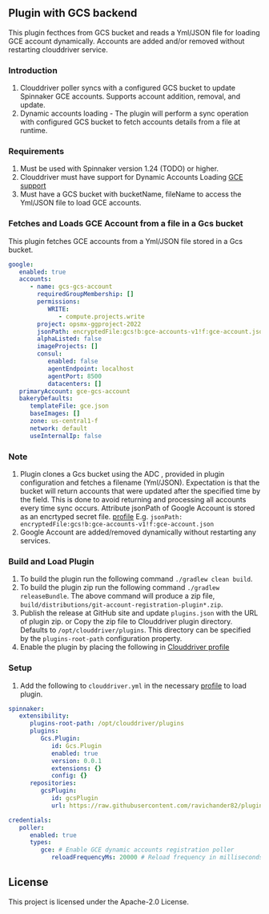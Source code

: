 ## Plugin with GCS backend
This plugin fecthces from GCS bucket and reads a Yml/JSON file for loading GCE account dynamically. Accounts are added and/or removed without restarting clouddriver service.


### Introduction
1. Clouddriver poller syncs  with a configured GCS bucket to update Spinnaker GCE accounts. Supports account addition, removal, and update.
2. Dynamic accounts loading - The plugin will perform a sync operation with configured GCS bucket to fetch accounts details from a file at runtime.


### Requirements
1. Must be used with Spinnaker version 1.24 (TODO) or higher.
2. Clouddriver must have support for Dynamic Accounts Loading [GCE support](https://github.com/kirangodishala/clouddriver/tree/1.26.x-external-accounts-support)
3. Must have a GCS bucket with bucketName, fileName to access the Yml/JSON file to load GCE accounts.


### Fetches and Loads GCE Account from a file in a Gcs bucket
This plugin fetches GCE accounts from a Yml/JSON file stored in a Gcs bucket.


```yaml
google:
   enabled: true
   accounts:
      - name: gcs-gcs-account
        requiredGroupMembership: []
        permissions:
           WRITE:
              - compute.projects.write
        project: opsmx-ggproject-2022
        jsonPath: encryptedFile:gcs!b:gce-accounts-v1!f:gce-account.json
        alphaListed: false
        imageProjects: []
        consul:
           enabled: false
           agentEndpoint: localhost
           agentPort: 8500
           datacenters: []
   primaryAccount: gce-gcs-account
   bakeryDefaults:
      templateFile: gce.json
      baseImages: []
      zone: us-central1-f
      network: default
      useInternalIp: false
```


### Note
1. Plugin clones a Gcs bucket using the ADC , provided in plugin configuration and fetches a filename (Yml/JSON). 
   Expectation is that the bucket will return accounts that were updated after the specified time by the field.
   This is done to avoid returning and processing all accounts every time sync occurs.
   Attribute jsonPath of Google Account is stored as an encrtyped secret file. [profile](https://spinnaker.io/docs/reference/halyard/secrets/gcs-secrets/)
   E.g. ```jsonPath: encryptedFile:gcs!b:gce-accounts-v1!f:gce-account.json```
2. Google Account are added/removed dynamically without restarting any services.


### Build and Load Plugin
1. To build the plugin run the following command `./gradlew clean build`.
2. To build the plugin zip run the following command `./gradlew releaseBundle`.
   The above command will produce a zip file, `build/distributions/git-account-registration-plugin*.zip`.
3. Publish the release at GitHub site and update `plugins.json` with the URL of plugin zip. or
   Copy the zip file to Clouddriver plugin directory. Defaults to `/opt/clouddriver/plugins`. This directory can be specified by the `plugins-root-path` configuration property.
4. Enable the plugin by placing the following in [Clouddriver profile](https://spinnaker.io/reference/halyard/custom/#custom-profiles)


### Setup
1. Add the following to `clouddriver.yml` in the necessary [profile](https://spinnaker.io/reference/halyard/custom/#custom-profiles) to load plugin.
```yaml
spinnaker:
   extensibility:
      plugins-root-path: /opt/clouddriver/plugins
      plugins:
         Gcs.Plugin:
            id: Gcs.Plugin
            enabled: true
            version: 0.0.1
            extensions: {}
            config: {}
      repositories:
         gcsPlugin:
            id: gcsPlugin
            url: https://raw.githubusercontent.com/ravichander82/plugin-gcs/main/sample-plugin/plugins.json

credentials:
   poller:
      enabled: true
      types:
         gce: # Enable GCE dynamic accounts registration poller
            reloadFrequencyMs: 20000 # Reload frequency in milliseconds
```


## License
This project is licensed under the Apache-2.0 License.



